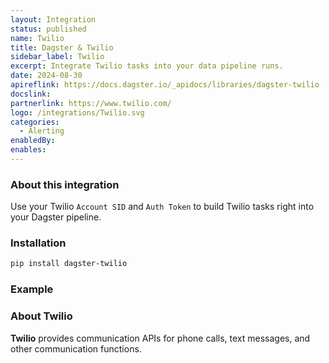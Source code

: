```yaml
---
layout: Integration
status: published
name: Twilio
title: Dagster & Twilio
sidebar_label: Twilio
excerpt: Integrate Twilio tasks into your data pipeline runs.
date: 2024-08-30
apireflink: https://docs.dagster.io/_apidocs/libraries/dagster-twilio
docslink: 
partnerlink: https://www.twilio.com/
logo: /integrations/Twilio.svg
categories:
  - Alerting
enabledBy:
enables:
---
```


### About this integration

Use your Twilio `Account SID` and `Auth Token` to build Twilio tasks right into your Dagster pipeline.

### Installation

```bash
pip install dagster-twilio
```

### Example

<CodeExample filePath="integrations/twilio.py" language="python" title="Dagster & Twilio Example" />

### About Twilio

**Twilio** provides communication APIs for phone calls, text messages, and other communication functions.
